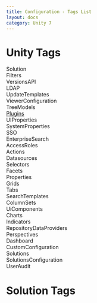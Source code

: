 ```yaml
---
title: Configuration - Tags List
layout: docs
category: Unity 7
---
```

# Unity Tags

Solution    
Filters    
VersionsAPI    
LDAP    
UpdateTemplates    
ViewerConfiguration    
TreeModels    
[Plugins](tags-list/plugins.md)    
UIProperties    
SystemProperties    
SSO  
EnterpriseSearch    
AccessRoles  
Actions    
Datasources  
Selectors    
Facets  
Properties   
Grids    
Tabs    
SearchTemplates    
ColumnSets    
UiComponents  
Charts  
Indicators  
RepositoryDataProviders    
Perspectives    
Dashboard      
CustomConfiguration    
Solutions    
SolutionsConfiguration    
UserAudit  

# Solution Tags





